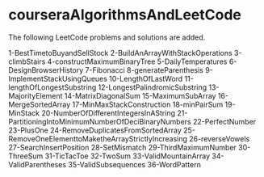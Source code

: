 # courseraAlgorithmsAndLeetCode
The following LeetCode problems and solutions are added.

1-BestTimetoBuyandSellStock
2-BuildAnArrayWithStackOperations
3-climbStairs
4-constructMaximumBinaryTree
5-DailyTemperatures
6-DesignBrowserHistory
7-Fibonacci
8-generateParenthesis
9-ImplementStackUsingQueues
10-LengthOfLastWord
11-lengthOfLongestSubstring
12-LongestPalindromicSubstring
13-MajorityElement
14-MatrixDiagonalSum
15-MaximumSubArray
16-MergeSortedArray
17-MinMaxStackConstruction
18-minPairSum
19-MinStack
20-NumberOfDifferentIntegersInAString
21-PartitioningIntoMinimumNumberOfDeciBinaryNumbers
22-PerfectNumber
23-PlusOne
24-RemoveDuplicatesFromSortedArray
25-RemoveOneElementtoMaketheArrayStrictlyIncreasing
26-reverseVowels
27-SearchInsertPosition
28-SetMismatch
29-ThirdMaximumNumber
30-ThreeSum
31-TicTacToe
32-TwoSum
33-ValidMountainArray
34-ValidParentheses
35-ValidSubsequences
36-WordPattern


